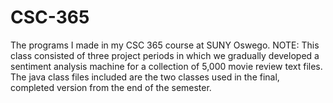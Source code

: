 # CSC-365

The programs I made in my CSC 365 course at SUNY Oswego.
NOTE: This class consisted of three project periods in which we gradually developed a sentiment analysis machine for a collection of 5,000 movie review text files. The java class files included are the two classes used in the final, completed version from the end of the semester.
